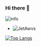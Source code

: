 ### Hi there 👋

<!--
**JetAwvs/JetAwvs** is a ✨ _special_ ✨ repository because its `README.md` (this file) appears on your GitHub profile.

Here are some ideas to get you started:

- 🔭 I’m currently working on ...
- 🌱 I’m currently learning ...
- 👯 I’m looking to collaborate on ...
- 🤔 I’m looking for help with ...
- 💬 Ask me about ...
- 📫 How to reach me: ...
- 😄 Pronouns: ...
- ⚡ Fun fact: ...
-->
![info](https://github-readme-stats.vercel.app/api?username=JetAwvs&show_icons=true&count_private=true&hide=prs&theme=default_repocard)
+ ![JetAwvs](https://komarev.com/ghpvc/?username=JetAwvs)


[![Top Langs](https://github-readme-stats.vercel.app/api/top-langs/?username=JetAwvs&layout=compact&exclude_repo=JetAwvs.github.io&title_color=ffffff&icon_color=bb2acf&text_color=daf7dc&bg_color=151515)](https://github.com/anuraghazra/github-readme-stats)
